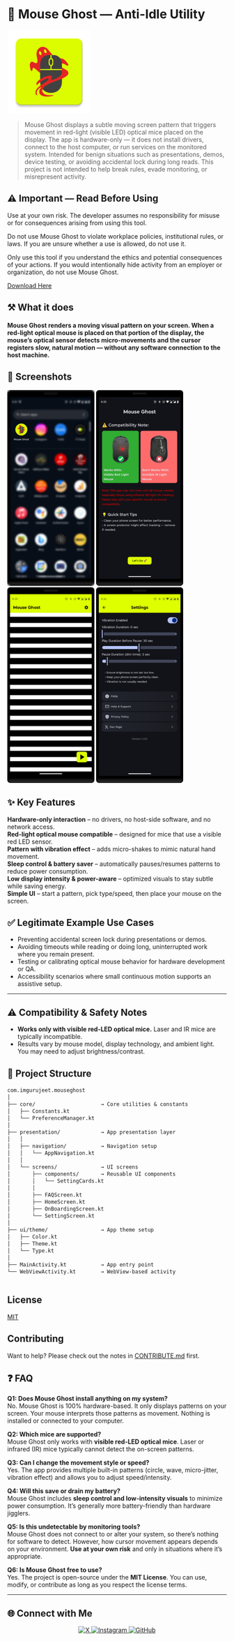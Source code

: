 # 👻 Mouse Ghost — Anti-Idle Utility
![logo](https://github.com/imgurujeet/MouseGhost/blob/main/app/src/main/res/mipmap-xxxhdpi/ic_launcher.webp)

>Mouse Ghost displays a subtle moving screen pattern that triggers movement in red-light (visible LED) optical mice placed on the display. The app is hardware-only — it does not install drivers, connect to the host computer, or run services on the monitored system.
> Intended for benign situations such as presentations, demos, device testing, or avoiding accidental lock during long reads. This project is not intended to help break rules, evade monitoring, or misrepresent activity.

## ⚠️ Important — Read Before Using

Use at your own risk. The developer assumes no responsibility for misuse or for consequences arising from using this tool.

Do not use Mouse Ghost to violate workplace policies, institutional rules, or laws. If you are unsure whether a use is allowed, do not use it.

Only use this tool if you understand the ethics and potential consequences of your actions. If you would intentionally hide activity from an employer or organization, do not use Mouse Ghost.

[Download Here](https://github.com/imgurujeet/MouseGhost/releases/download/release/app-release.apk)

## ⚒️ What it does
#### Mouse Ghost renders a moving visual pattern on your screen. When a red-light optical mouse is placed on that portion of the display, the mouse’s optical sensor detects micro-movements and the cursor registers slow, natural motion — without any software connection to the host machine.



## 📱 Screenshots

<img src="app/src/main/res/assets/ss_1.jpg" width="200"/> <img src="app/src/main/res/assets/ss_2.png" width="200"/> <img src="app/src/main/res/assets/ss_3.png" width="200"/> <img src="app/src/main/res/assets/ss_4.png" width="200"/>





## ✨ Key Features  

**Hardware-only interaction** – no drivers, no host-side software, and no network access.  
**Red-light optical mouse compatible** – designed for mice that use a visible red LED sensor.  
**Pattern with vibration effect** – adds micro-shakes to mimic natural hand movement.  
**Sleep control & battery saver** – automatically pauses/resumes patterns to reduce power consumption.  
**Low display intensity & power-aware** – optimized visuals to stay subtle while saving energy.  
**Simple UI** – start a pattern, pick type/speed, then place your mouse on the screen.  


## ✅ Legitimate Example Use Cases  

- Preventing accidental screen lock during presentations or demos.  
- Avoiding timeouts while reading or doing long, uninterrupted work where you remain present.  
- Testing or calibrating optical mouse behavior for hardware development or QA.  
- Accessibility scenarios where small continuous motion supports an assistive setup.
---
## ⚠️ Compatibility & Safety Notes  

- **Works only with visible red-LED optical mice.** Laser and IR mice are typically incompatible.  
- Results vary by mouse model, display technology, and ambient light. You may need to adjust brightness/contrast.  


## 📂 Project Structure  

```plaintext
com.imgurujeet.mouseghost
│
├── core/                     → Core utilities & constants
│   ├── Constants.kt
│   └── PreferenceManager.kt
│
├── presentation/             → App presentation layer
│   │
│   ├── navigation/           → Navigation setup
│   │   └── AppNavigation.kt
│   │
│   └── screens/              → UI screens
│       ├── components/       → Reusable UI components
│       │   └── SettingCards.kt
│       │
│       ├── FAQScreen.kt
│       ├── HomeScreen.kt
│       ├── OnBoardingScreen.kt
│       └── SettingScreen.kt
│
├── ui/theme/                 → App theme setup
│   ├── Color.kt
│   ├── Theme.kt
│   └── Type.kt
│
├── MainActivity.kt           → App entry point
└── WebViewActivity.kt        → WebView-based activity


```


## License

[MIT](LICENSE.md)


## Contributing

Want to help? Please check out the notes in [CONTRIBUTE.md](CONTRIBUTE.md) first.



## ❓ FAQ  

**Q1: Does Mouse Ghost install anything on my system?**  
No. Mouse Ghost is 100% hardware-based. It only displays patterns on your screen. Your mouse interprets those patterns as movement. Nothing is installed or connected to your computer.  

**Q2: Which mice are supported?**  
Mouse Ghost only works with **visible red-LED optical mice**. Laser or infrared (IR) mice typically cannot detect the on-screen patterns.  

**Q3: Can I change the movement style or speed?**  
Yes. The app provides multiple built-in patterns (circle, wave, micro-jitter, vibration effect) and allows you to adjust speed/intensity.  

**Q4: Will this save or drain my battery?**  
Mouse Ghost includes **sleep control and low-intensity visuals** to minimize power consumption. It’s generally more battery-friendly than hardware jigglers.  

**Q5: Is this undetectable by monitoring tools?**  
Mouse Ghost does not connect to or alter your system, so there’s nothing for software to detect. However, how cursor movement appears depends on your environment. **Use at your own risk** and only in situations where it’s appropriate.  

**Q6: Is Mouse Ghost free to use?**  
Yes. The project is open-source under the **MIT License**. You can use, modify, or contribute as long as you respect the license terms.  


---

## 🌐 Connect with Me  

<p align="center">
  <a href="https://x.com/imgurujeet">
    <img src="https://cdn-icons-png.flaticon.com/512/5968/5968830.png" width="24" height="24" alt="X" style="margin: 0 8 px;">
  </a>
  <a href="https://instagram.com/imgurujeet">
    <img src="https://cdn-icons-png.flaticon.com/512/2111/2111463.png" width="24" height="24" alt="Instagram" style="margin: 0 8 px;">
  </a>
  <a href="https://github.com/imgurujeet">
    <img src="https://cdn-icons-png.flaticon.com/512/733/733553.png" width="24" height="24" alt="GitHub" style="margin: 0 8 px;">
  </a>
</p>






